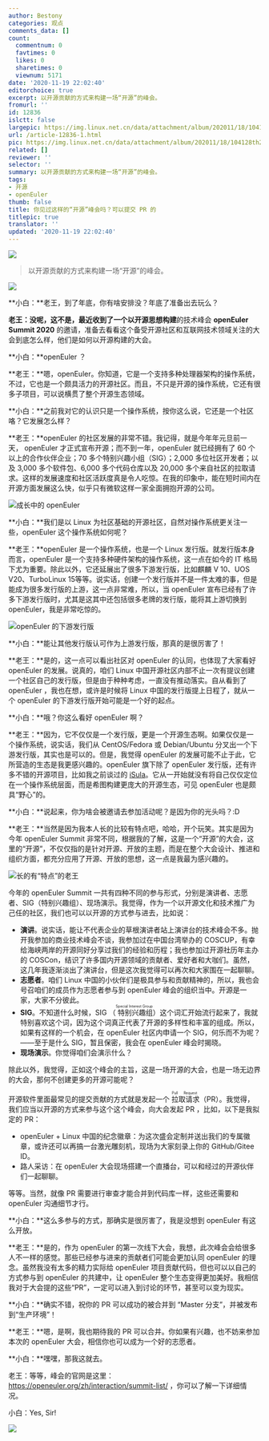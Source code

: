 ```yaml
---
author: Bestony
categories: 观点
comments_data: []
count:
  commentnum: 0
  favtimes: 0
  likes: 0
  sharetimes: 0
  viewnum: 5171
date: '2020-11-19 22:02:40'
editorchoice: true
excerpt: 以开源贡献的方式来构建一场“开源”的峰会。
fromurl: ''
id: 12836
islctt: false
largepic: https://img.linux.net.cn/data/attachment/album/202011/18/104128th2h8uiuuw67bwb8.png
url: /article-12836-1.html
pic: https://img.linux.net.cn/data/attachment/album/202011/18/104128th2h8uiuuw67bwb8.png.thumb.jpg
related: []
reviewer: ''
selector: ''
summary: 以开源贡献的方式来构建一场“开源”的峰会。
tags:
- 开源
- openEuler
thumb: false
title: 你见过这样的“开源”峰会吗？可以提交 PR 的
titlepic: true
translator: ''
updated: '2020-11-19 22:02:40'
---
```


![](/data/attachment/album/202011/18/104128th2h8uiuuw67bwb8.png)



> 
> 以开源贡献的方式来构建一场“开源”的峰会。
> 
> 
> 


![](/data/attachment/album/202011/18/101832hsi9yny9dn979ds9.png)


**小白：**老王，到了年底，你有啥安排没？年底了准备出去玩么？


**老王：**没呢，这不是，最近收到了一个以**开源思想构建**的技术峰会 **openEuler Summit 2020** 的邀请，准备去看看这个备受开源社区和互联网技术领域关注的大会到底怎么样，他们是如何以开源构建的大会。 


**小白：**openEuler ？


**老王：**嗯，openEuler。你知道，它是一个支持多种处理器架构的操作系统，不过，它也是一个颇具活力的开源社区。而且，不只是开源的操作系统，它还有很多子项目，可以说横贯了整个开源生态领域。


**小白：**之前我对它的认识只是一个操作系统，按你这么说，它还是一个社区咯？它发展怎么样？


**老王：**openEuler 的社区发展的非常不错。我记得，就是今年年元旦前一天， openEuler 才正式宣布开源；而不到一年，openEuler 就已经拥有了 60 个以上的合作伙伴企业；70 多个特别兴趣小组（SIG）；2,000 多位社区开发者；以及 3,000 多个软件包、6,000 多个代码仓库以及 20,000 多个来自社区的拉取请求。这样的发展速度和社区活跃度真是令人吃惊。在我的印象中，能在短时间内在开源方面发展这么快，似乎只有微软这样一家全面拥抱开源的公司。


![成长中的 openEuler](/data/attachment/album/202011/18/102045ot4c55tg6c99828k.png)


**小白：**我们是以 Linux 为社区基础的开源社区，自然对操作系统更关注一些，openEuler 这个操作系统如何呢？


**老王：**openEuler 是一个操作系统，也是一个 Linux 发行版。就发行版本身而言，openEuler 是一个支持多种硬件架构的操作系统，这一点在如今的 IT 格局下尤为重要。除此以外，它还延展出了很多下游发行版，比如麒麟 V 10、UOS V20、TurboLinux 15等等。说实话，创建一个发行版并不是一件太难的事，但是能成为很多发行版的上游，这一点非常难，所以，当 openEuler 宣布已经有了许多下游发行版时，尤其是这其中还包括很多老牌的发行版，能将其上游切换到 openEuler，我是非常吃惊的。 


![openEuler 的下游发行版](/data/attachment/album/202011/18/102137fpfsosh6nt2036na.png)


**小白：**能让其他发行版认可作为上游发行版，那真的是很厉害了！


**老王：**是的，这一点可以看出社区对 openEuler 的认同，也体现了大家看好 openEuler 的发展。说真的，咱们 Linux 中国开源社区内部不止一次有提议创建一个社区自己的发行版，但是由于种种考虑，一直没有推动落实。自从看到了 openEuler ，我也在想，或许是时候将 Linux 中国的发行版提上日程了，就从一个 openEuler 的下游发行版开始可能是一个好的起点。


**小白：**哦？你这么看好 openEuler 啊？


**老王：**因为，它不仅仅是一个发行版，更是一个开源生态啊。如果仅仅是一个操作系统，说实话，我们从 CentOS/Fedora 或 Debian/Ubuntu 分叉出一个下游发行版，其实也是可以的。但是，我觉得 openEuler 的发展可能不止于此，它所营造的生态是我更感兴趣的。openEuler 旗下除了 openEuler 发行版，还有许多不错的开源项目，比如我之前谈过的 [iSula](/article-12789-1.html)。它从一开始就没有将自己仅仅定位在一个操作系统层面，而是希图构建更庞大的开源生态，可见 openEuler 也是颇具“野心”的。


**小白：**说起来，你为啥会被邀请去参加活动呢？是因为你的光头吗？:D


**老王：**当然是因为我本人长的比较有特点吧，哈哈，开个玩笑。其实是因为今年 openEuler Summit 非常不同，根据我的了解，这是一个“开源”的大会，这里的“开源”，不仅仅指的是针对开源、开放的主题，而是在整个大会设计、推进和组织方面，都充分应用了开源、开放的思想，这一点是我最为感兴趣的。


![长的有“特点”的老王](/data/attachment/album/202011/18/102510vwmf6n11c71uqtnf.jpg)


今年的 openEuler Summit 一共有四种不同的参与形式，分别是演讲者、志愿者、SIG（特别兴趣组）、现场演示。我觉得，作为一个以开源文化和技术推广为己任的社区，我们也可以以开源的方式参与进去，比如说：


* **演讲**。说实话，能让不代表企业的草根演讲者站上演讲台的技术峰会不多。抛开我参加的商业技术峰会不谈，我参加过在中国台湾举办的 COSCUP，有幸给海峡两岸的开源同好分享过我们的经验和历程；我也参加过开源社历年主办的 COSCon，结识了许多国内开源领域的贡献者、爱好者和大咖们。虽然，这几年我逐渐淡出了演讲台，但是这次我觉得可以再次和大家围在一起聊聊。
* **志愿者**。咱们 Linux 中国的小伙伴们是极具参与和贡献精神的，所以，我也会号召咱们的成员作为志愿者参与到 openEuler 峰会的组织当中。开源是一家，大家不分彼此。
* **SIG**。不知道什么时候，SIG （<ruby> 特别兴趣组 <rp>  （ </rp> <rt>  Special Interest Group </rt> <rp>  ） </rp></ruby>）这个词汇开始流行起来了，我就特别喜欢这个词，因为这个词真正代表了开源的多样性和丰富的组成。所以，如果有这样的一个机会，在 openEuler 社区内申请一个 SIG，何乐而不为呢？——至于是什么 SIG，暂且保密，我会在 openEuler 峰会时揭晓。
* **现场演示**。你觉得咱们会演示什么？


除此以外，我觉得，正如这个峰会的主旨，这是一场开源的大会，也是一场无边界的大会，那何不创建更多的开源可能呢？


开源软件里面最常见的提交贡献的方式就是发起一个<ruby> 拉取请求 <rp>  （ </rp> <rt>  Pull Request </rt> <rp>  ） </rp></ruby>（PR）。我觉得，我们应当以开源的方式来参与这个这个峰会，向大会发起 PR ，比如，以下是我拟定的 PR： 


* openEuler + Linux 中国的纪念徽章：为这次盛会定制并送出我们的专属徽章，或许还可以再搞一台激光雕刻机，现场为大家刻录上你的 GitHub/Gitee ID。
* 路人采访：在 openEuler 大会现场搭建一个直播台，可以和经过的开源伙伴们一起聊聊。


等等。当然，就像 PR 需要进行审查才能合并到代码库一样，这些还需要和 openEuler 沟通细节才行。


**小白：**这么多参与的方式，那确实是很厉害了，我是没想到 openEuler 有这么开放。


**老王：**是的，作为 openEuler 的第一次线下大会，我想，此次峰会会给很多人不一样的感觉。那些已经参与进来的贡献者们可能会更加认同 openEuler 的理念。虽然我没有太多的精力实际给 openEuler 项目贡献代码，但也可以以自己的方式参与到 openEuler 的共建中，让 openEuler 整个生态变得更加美好。我相信我对于大会提的这些“PR”，一定可以进入到讨论的环节，甚至可以变为现实。


**小白：**确实不错，祝你的 PR 可以成功的被合并到 “Master 分支”，并被发布到“生产环境”！


**老王：**嗯，是啊，我也期待我的 PR 可以合并。你如果有兴趣，也不妨来参加本次的 openEuler 大会，相信你也可以成为一个好的志愿者。


**小白：**嘿嘿，那我这就去。


老王：等等，峰会的官网是这里： <https://openeuler.org/zh/interaction/summit-list/> ，你可以了解一下详细情况。


小白：Yes, Sir!


![](/data/attachment/album/202011/18/111105siww61bv66n4cscc.png)